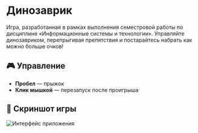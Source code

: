 # Динозаврик
Игра, разработанная в рамках выполнения семестровой работы по дисциплине «Информационные системы и технологии». Управляйте динозавриком, перепрыгивая препятствия и постарайтесь набрать как можно больше очков!
## 🎮 Управление
- **Пробел** — прыжок
- **Клик мышкой** — перезапуск после проигрыша
## 📸 Скриншот игры
![Интерфейс приложения](https://github.com/user-attachments/assets/4e400ac4-1367-4ed5-8b92-118d5973ea2b)
